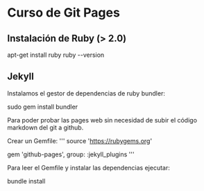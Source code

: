 # Curso de Git Pages

## Instalación de Ruby (> 2.0)

apt-get install ruby
ruby --version

## Jekyll

Instalamos el gestor de dependencias de ruby bundler:

sudo gem install bundler

Para poder probar las pages web sin necesidad de subir el código markdown del git a github.


Crear un Gemfile:
'''
source 'https://rubygems.org'

gem 'github-pages', group: :jekyll_plugins
'''

Para leer el Gemfile y instalar las dependencias ejecutar:

bundle install 